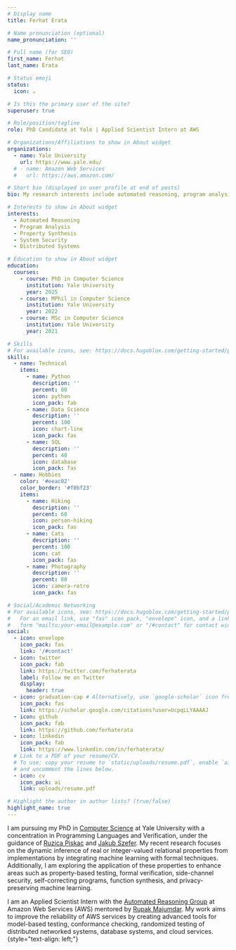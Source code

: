 ```yaml
---
# Display name
title: Ferhat Erata

# Name pronunciation (optional)
name_pronunciation: ''

# Full name (for SEO)
first_name: Ferhat
last_name: Erata

# Status emoji
status:
  icon: ☕️

# Is this the primary user of the site?
superuser: true

# Role/position/tagline
role: PhD Candidate at Yale | Applied Scientist Intern at AWS

# Organizations/Affiliations to show in About widget
organizations:
  - name: Yale University
    url: https://www.yale.edu/
  # - name: Amazon Web Services
  #   url: https://aws.amazon.com/

# Short bio (displayed in user profile at end of posts)
bio: My research interests include automated reasoning, program analysis, formal verification, security, and property synthesis.

# Interests to show in About widget
interests:
  - Automated Reasoning
  - Program Analysis
  - Property Synthesis
  - System Security
  - Distributed Systems

# Education to show in About widget
education:
  courses:
    - course: PhD in Computer Science
      institution: Yale University
      year: 2025
    - course: MPhil in Computer Science
      institution: Yale University
      year: 2022
    - course: MSc in Computer Science
      institution: Yale University
      year: 2021

# Skills
# For available icons, see: https://docs.hugoblox.com/getting-started/page-builder/#icons
skills:
  - name: Technical
    items:
      - name: Python
        description: ''
        percent: 80
        icon: python
        icon_pack: fab
      - name: Data Science
        description: ''
        percent: 100
        icon: chart-line
        icon_pack: fas
      - name: SQL
        description: ''
        percent: 40
        icon: database
        icon_pack: fas
  - name: Hobbies
    color: '#eeac02'
    color_border: '#f0bf23'
    items:
      - name: Hiking
        description: ''
        percent: 60
        icon: person-hiking
        icon_pack: fas
      - name: Cats
        description: ''
        percent: 100
        icon: cat
        icon_pack: fas
      - name: Photography
        description: ''
        percent: 80
        icon: camera-retro
        icon_pack: fas

# Social/Academic Networking
# For available icons, see: https://docs.hugoblox.com/getting-started/page-builder/#icons
#   For an email link, use "fas" icon pack, "envelope" icon, and a link in the
#   form "mailto:your-email@example.com" or "/#contact" for contact widget.
social:
  - icon: envelope
    icon_pack: fas
    link: '/#contact'
  - icon: twitter
    icon_pack: fab
    link: https://twitter.com/ferhaterata
    label: Follow me on Twitter
    display:
      header: true
  - icon: graduation-cap # Alternatively, use `google-scholar` icon from `ai` icon pack
    icon_pack: fas
    link: https://scholar.google.com/citations?user=UcpqLLYAAAAJ
  - icon: github
    icon_pack: fab
    link: https://github.com/ferhaterata
  - icon: linkedin
    icon_pack: fab
    link: https://www.linkedin.com/in/ferhaterata/
  # Link to a PDF of your resume/CV.
  # To use: copy your resume to `static/uploads/resume.pdf`, enable `ai` icons in `params.yaml`,
  # and uncomment the lines below.
  - icon: cv
    icon_pack: ai
    link: uploads/resume.pdf

# Highlight the author in author lists? (true/false)
highlight_name: true
---
```


I am pursuing my PhD in [Computer Science](https://cpsc.yale.edu) at Yale University with a concentration in Programming Languages and Verification, under the guidance of [Ruzica Piskac](http://www.cs.yale.edu/homes/piskac/) and [Jakub Szefer](https://caslab.csl.yale.edu/~jakub/). My recent research focuses on the dynamic inference of real or integer-valued relational properties from implementations by integrating machine learning with formal techniques. Additionally, I am exploring the application of these properties to enhance areas such as property-based testing, formal verification, side-channel security, self-correcting programs, function synthesis, and privacy-preserving machine learning.

I am an Applied Scientist Intern with the [Automated Reasoning Group](https://www.amazon.science/research-areas/automated-reasoning) at Amazon Web Services (AWS) mentored by [Rupak Majumdar](https://people.mpi-sws.org/~rupak/). My work aims to improve the reliability of AWS services by creating advanced tools for model-based testing, conformance checking, randomized testing of distributed networked systems, database systems, and cloud services. 
{style="text-align: left;"}
